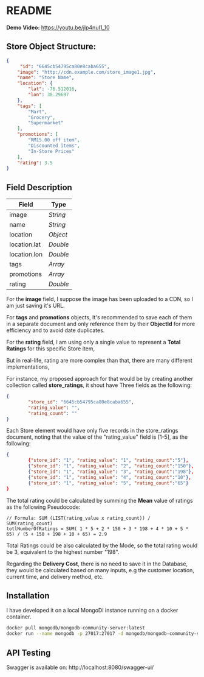 # README

**Demo Video:** https://youtu.be/jlp4nuI1_10

## Store Object Structure:

```json
{
     "id": "6645cb54795ca80e8caba655",
    "image": "http://cdn.example.com/store_image1.jpg",
    "name": "Store Name",
    "location": {
        "lat": -76.512016,
        "lon": 38.29697
    },
    "tags": [
        "Mart", 
        "Grocery", 
        "Supermarket"
    ],
    "promotions": [
        "RM15.00 off item",
        "Discounted items",
        "In-Store Prices"
    ],
    "rating": 3.5
}
```
## Field Description

| Field | Type |
| ------ | ------ |
| image | *String* |
| name | *String* |
| location | *Object* |
| location.lat | *Double* |
| location.lon | *Double* |
| tags | *Array<String>* |
| promotions | *Array<String>* |
| rating | *Double* |

For the **image** field, I suppose the image has been uploaded to a CDN, so I am just saving it's URL.

For **tags** and **promotions** objects, It's recommended to save each of them in a separate document and only reference them by their **ObjectId** for more efficiency and to avoid date duplicates.

For the **rating** field, I am using only a single value to represent a **Total Ratings** for this specific Store item,

But in real-life, rating are more complex than that, there are many different implementations,

For instance, my proposed approach for that would be by creating another collection called **store_ratings**, it shout have Three fields as the following:
```json
{
        "store_id": "6645cb54795ca80e8caba655",
        "rating_value": "",
        "rating_count": ""
}
```

Each Store element would have only five records in the store_ratings document,  noting that the value of the "rating_value" field is [1-5], as the following:
```json
{
        {"store_id": "1", "rating_value": "1", "rating_count":"5"},
        {"store_id": "1", "rating_value": "2", "rating_count":"150"},
        {"store_id": "1", "rating_value": "3", "rating_count":"198"},
        {"store_id": "1", "rating_value": "4", "rating_count":"10"},
        {"store_id": "1", "rating_value": "5", "rating_count":"65"}
}
```
The total rating could be calculated by summing the **Mean** value of ratings as the following Pseudocode:
```
// Formula: SUM (LIST(rating_value x rating_count)) / SUM(rating_count)
totlNumberOfRatings = SUM( 1 * 5 + 2 * 150 + 3 * 198 + 4 * 10 + 5 * 65) / (5 + 150 + 198 + 10 + 65) = 2.9
```

Total Ratings could be also calculated by the Mode, so the total rating would be 3, equivalent to the highest number  "198".


Regarding the **Delivery Cost**, there is no need to save it in the Database, they would be calculated based on many inputs, e.g the customer location, current time, and delivery method, etc.

## Installation

I have developed it on a local MongoDI instance running on a docker container.

```sh
docker pull mongodb/mongodb-community-server:latest
docker run --name mongodb -p 27017:27017 -d mongodb/mongodb-community-server:latest
```

## API Testing
Swagger is available on: http://localhost:8080/swagger-ui/
